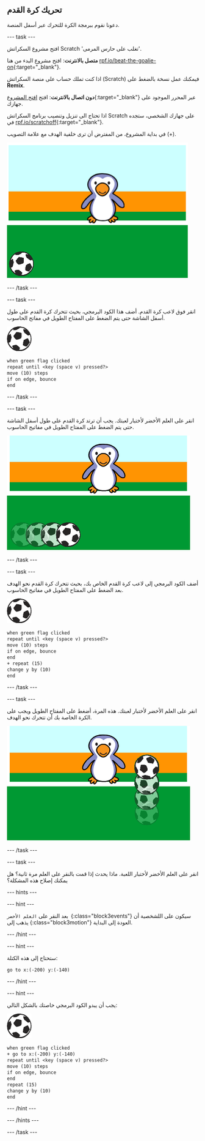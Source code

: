 ## تحريك كرة القدم

دعونا نقوم ببرمجة الكرة للتحرك عبر أسفل المنصة.

--- task ---

افتح مشروع السكراتش Scratch 'تغلب على حارس المرمى'.

**متصل بالانترنت**: افتح مشروع البدء من هنا [rpf.io/beat-the-goalie-on](http://rpf.io/beat-the-goalie-on){:target="_blank"}.

اذا كنت تملك حساب على منصة السكراتش (Scratch) فيمكنك عمل نسخة بالضغط على **Remix**.

**دون اتصال بالانترنت**: افتح [افتح المشروع](http://rpf.io/p/en/beat-the-goalie-go){:target="_blank"} عبر المحرر الموجود على جهازك.

اذا تحتاج الى تنزيل وتنصيب برنامج السكراتش Scratch على جهازك الشخصي، ستجده في [rpf.io/scratchoff](http://rpf.io/scratchoff){:target="_blank"}.

في بداية المشروع، من المفترض أن ترى خلفية الهدف مع علامة التصويب (+).

![مشروع البداية](images/goalie-starter.png)

--- /task ---

--- task ---

انقر فوق لاعب كرة القدم. أضف هذا الكود البرمجي، بحيث تتحرك كرة القدم على طول أسفل الشاشة حتى يتم الضغط على المفتاح الطويل في مفاتح الحاسوب.

![كائن كرة القدم](images/football-sprite.png)

```blocks3
when green flag clicked
repeat until <key (space v) pressed?>
move (10) steps
if on edge, bounce
end
```

--- /task ---

--- task ---

انقر على العلم الأخضر لأختبار لعبتك. يجب أن ترتد كرة القدم على طول أسفل الشاشة حتى يتم الضغط على المفتاح الطويل في مفاتيح الحاسوب.

![لقطة للشاشة](images/goalie-football-move-test.png)

--- /task ---

--- task ---

أضف الكود البرمجي إلى لاعب كرة القدم الخاص بك، بحيث تتحرك كرة القدم نحو الهدف بعد الضغط على المفتاح الطويل في مفاتيح الحاسوب.

![كائن كرة القدم](images/football-sprite.png)

```blocks3
when green flag clicked
repeat until <key (space v) pressed?>
move (10) steps
if on edge, bounce
end
+ repeat (15)
change y by (10)
end
```

--- /task ---

--- task ---

انقر على العلم الأخضر لأختبار لعبتك. هذه المرة، أضغط على المفتاح الطويل ويجب على الكرة الخاصة بك أن تتحرك نحو الهدف.

![لقطة للشاشة](images/goalie-football-ypos-test.png)

--- /task ---

--- task ---

انقر على العلم الأخضر لأختبار اللعبة. ماذا يحدث إذا قمت بالنقر على العلم مرة ثانية؟ هل يمكنك إصلاح هذه المشكلة؟

--- hints ---

--- hint ---

بعد النقر على `العلم الأخضر `{:class="block3events"} سيكون على اللشخصية أن يذهب إلى </code>{:class="block3motion"} العودة إلى البداية.

--- /hint ---

--- hint ---

ستحتاج إلى هذه الكتلة:

```blocks3
go to x:(-200) y:(-140)
```

--- /hint ---

--- hint ---

يجب أن يبدو الكود البرمجي خاصتك بالشكل التالي:

![كائن كرة القدم](images/football-sprite.png)

```blocks3
when green flag clicked
+ go to x:(-200) y:(-140)
repeat until <key (space v) pressed?>
move (10) steps
if on edge, bounce
end
repeat (15)
change y by (10)
end
```

--- /hint ---

--- /hints ---

--- /task ---

